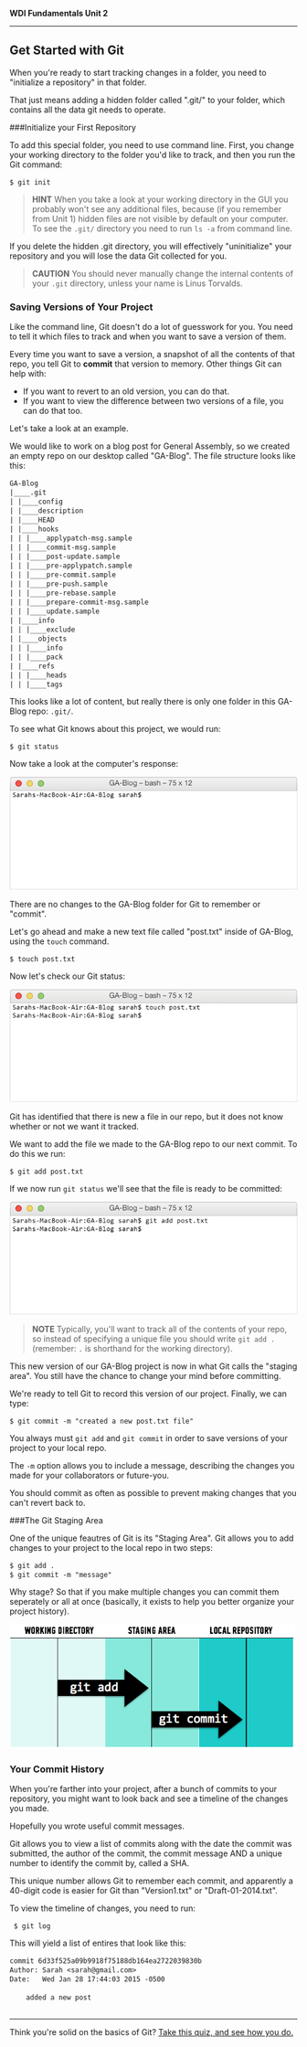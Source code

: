 **WDI Fundamentals Unit 2**

---

## Get Started with Git

When you're ready to start tracking changes in a folder, you need to "initialize a repository" in that folder. 

That just means adding a hidden folder called ".git/" to your folder, which contains all the data git needs to operate.


###Initialize your First Repository

To add this special folder, you need to use command line. 
First, you change your working directory to the folder you'd like to track, and then you run the Git command:

```
$ git init
```

> **HINT** When you take a look at your working directory in the GUI you probably won't see any additional files, because (if you remember from Unit 1) hidden files are not visible by default on your computer.  To see the `.git/` directory you need to run `ls -a` from command line.

If you delete the hidden .git directory, you will effectively "uninitialize" your repository and you will lose the data Git collected for you.

> **CAUTION** You should never manually change the internal contents of your `.git` directory, unless your name is Linus Torvalds.

### Saving Versions of Your Project

Like the command line, Git doesn't do a lot of guesswork for you. You need to tell it which files to track and when you want to save a version of them.

Every time you want to save a version, a snapshot of all the contents of that repo, you tell Git to **commit** that version to memory. Other things Git can help with:

* If you want to revert to an old version, you can do that.
* If you want to view the difference between two versions of a file, you can do that too.

Let's take a look at an example.  

We would like to work on a blog post for General Assembly, so we created an empty repo on our desktop called "GA-Blog". The file structure looks like this:

```
GA-Blog
|____.git
| |____config
| |____description
| |____HEAD
| |____hooks
| | |____applypatch-msg.sample
| | |____commit-msg.sample
| | |____post-update.sample
| | |____pre-applypatch.sample
| | |____pre-commit.sample
| | |____pre-push.sample
| | |____pre-rebase.sample
| | |____prepare-commit-msg.sample
| | |____update.sample
| |____info
| | |____exclude
| |____objects
| | |____info
| | |____pack
| |____refs
| | |____heads
| | |____tags
```

This looks like a lot of content, but really there is only one folder in this GA-Blog repo: `.git/`.

To see what Git knows about this project, we would run:

```
$ git status
```

Now take a look at the computer's response:

![Git Status of GA-Blog](../assets/chapter2/git_status.gif)

There are no changes to the GA-Blog folder for Git to remember or "commit".

Let's go ahead and make a new text file called "post.txt" inside of GA-Blog, using the `touch` command.

```
$ touch post.txt
```

Now let's check our Git status:

![Git Status of GA-Blog](../assets/chapter2/git_status_untracked.gif)

Git has identified that there is new a file in our repo, but it does not know whether or not we want it tracked.

We want to add the file we made to the GA-Blog repo to our next commit.  To do this we run:

```
$ git add post.txt
```

If we now run `git status` we'll see that the file is ready to be committed:

![Git Status of GA-Blog](../assets/chapter2/git_status_staged.gif)


> **NOTE** Typically, you'll want to track all of the contents of your repo, so instead of specifying a unique file you should write `git add .` (remember: `.` is shorthand for the working directory).


This new version of our GA-Blog project is now in what Git calls the "staging area". You still have the chance to change your mind before committing.

We're ready to tell Git to record this version of our project. Finally, we can type:

    $ git commit -m "created a new post.txt file"

You always must `git add` and `git commit` in order to save versions of your project to your local repo.

The `-m` option allows you to include a message, describing the changes you made for your collaborators or future-you.

You should commit as often as possible to prevent making changes that you can't revert back to.

###The Git Staging Area

One of the unique feautres of Git is its "Staging Area".  Git allows you to add changes to your project to the local repo in two steps:

```
$ git add .
$ git commit -m "message"
```

Why stage? So that if you make multiple changes you can commit them seperately or all at once (basically, it exists to help you better organize your project history).

![Git Staging Area](../assets/chapter2/add_commit.png)



### Your Commit History

When you're farther into your project, after a bunch of commits to your repository, you might want to look back and see a timeline of the changes you made. 

Hopefully you wrote useful commit messages.

Git allows you to view a list of commits along with the date the commit was submitted, the author of the commit, the commit message AND a unique number to identify the commit by, called a SHA.

This unique number allows Git to remember each commit, and apparently a 40-digit code is easier for Git than "Version1.txt" or "Draft-01-2014.txt". 

To view the timeline of changes, you need to run:

```
 $ git log
```

This will yield a list of entires that look like this:

```
commit 6d33f525a09b9918f75188db164ea2722039830b
Author: Sarah <sarah@gmail.com>
Date:   Wed Jan 28 17:44:03 2015 -0500

    added a new post
    
```

---

Think you're solid on the basics of Git? [Take this quiz, and see how you do.](03_quiz.md)

